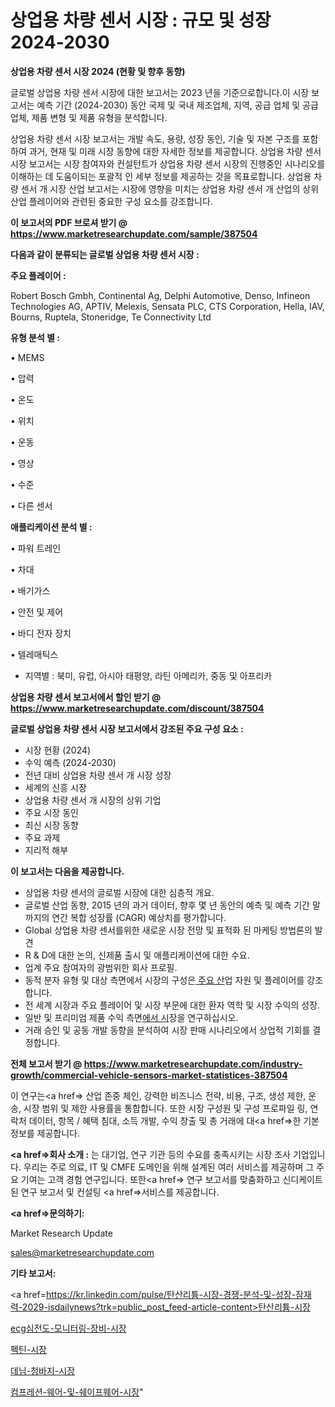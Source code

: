 # 상업용 차량 센서 시장 : 규모 및 성장 2024-2030

<strong>상업용 차량 센서 시장 2024 (현황 및 향후 동향)</strong>

글로벌 상업용 차량 센서 시장에 대한 보고서는 2023 년을 기준으로합니다.이 시장 보고서는 예측 기간 (2024-2030) 동안 국제 및 국내 제조업체, 지역, 공급 업체 및 공급 업체, 제품 변형 및 제품 유형을 분석합니다.

상업용 차량 센서 시장 보고서는 개발 속도, 용량, 성장 동인, 기술 및 자본 구조를 포함하여 과거, 현재 및 미래 시장 동향에 대한 자세한 정보를 제공합니다. 상업용 차량 센서 시장 보고서는 시장 참여자와 컨설턴트가 상업용 차량 센서 시장의 진행중인 시나리오를 이해하는 데 도움이되는 포괄적 인 세부 정보를 제공하는 것을 목표로합니다. 상업용 차량 센서 개 시장 산업 보고서는 시장에 영향을 미치는 상업용 차량 센서 개 산업의 상위 산업 플레이어와 관련된 중요한 구성 요소를 강조합니다.



<strong>이 보고서의 PDF 브로셔 받기 @ <a href=https://www.marketresearchupdate.com/sample/387504>https://www.marketresearchupdate.com/sample/387504</a></strong>



<strong>다음과 같이 분류되는 글로벌 상업용 차량 센서 시장 :</strong>



<strong>주요 플레이어 :</strong>

Robert Bosch Gmbh, Continental Ag, Delphi Automotive, Denso, Infineon Technologies AG, APTIV, Melexis, Sensata PLC, CTS Corporation, Hella, IAV, Bourns, Ruptela, Stoneridge, Te Connectivity Ltd



<strong>유형 분석 별 :</strong>

• MEMS

• 압력

• 온도

• 위치

• 운동

• 영상

• 수준

• 다른 센서



<strong>애플리케이션 분석 별 :</strong>

• 파워 트레인

• 차대

• 배기가스

• 안전 및 제어

• 바디 전자 장치

• 텔레매틱스

<ul>
  <li>지역별 : 북미, 유럽, 아시아 태평양, 라틴 아메리카, 중동 및 아프리카</li>
</ul>


<strong>상업용 차량 센서 보고서에서 할인 받기 @ <a href=https://www.marketresearchupdate.com/discount/387504>https://www.marketresearchupdate.com/discount/387504</a></strong>



<strong>글로벌 상업용 차량 센서 시장 보고서에서 강조된 주요 구성 요소 :</strong>
<ul>
  <li>시장 현황 (2024)</li>
  <li>수익 예측 (2024-2030)</li>
  <li>전년 대비 상업용 차량 센서 개 시장 성장</li>
  <li>세계의 신흥 시장</li>
  <li>상업용 차량 센서 개 시장의 상위 기업</li>
  <li>주요 시장 동인</li>
  <li>최신 시장 동향</li>
  <li>주요 과제</li>
  <li>지리적 해부</li>
</ul>


<strong>이 보고서는 다음을 제공합니다.</strong>
<ul>
  <li>상업용 차량 센서의 글로벌 시장에 대한 심층적 개요.</li>
  <li>글로벌 산업 동향, 2015 년의 과거 데이터, 향후 몇 년 동안의 예측 및 예측 기간 말까지의 연간 복합 성장률 (CAGR) 예상치를 평가합니다.</li>
  <li>Global 상업용 차량 센서를위한 새로운 시장 전망 및 표적화 된 마케팅 방법론의 발견</li>
  <li>R &amp; D에 대한 논의, 신제품 출시 및 애플리케이션에 대한 수요.</li>
  <li>업계 주요 참여자의 광범위한 회사 프로필.</li>
  <li>동적 분자 유형 및 대상 측면에서 시장의 구성은<a href=> 주요 산</a>업 자원 및 플레이어를 강조합니다.</li>
  <li>전 세계 시장과 주요 플레이어 및 시장 부문에 대한 환자 역학 및 시장 수익의 성장.</li>
  <li>일반 및 프리미엄 제품 수익 측면<a href=>에서 시</a>장을 연구하십시오.</li>
  <li>거래 승인 및 공동 개발 동향을 분석하여 시장 판매 시나리오에서 상업적 기회를 결정합니다.</li>
</ul>



<strong>전체 보고서 받기 @ <a href=https://www.marketresearchupdate.com/industry-growth/commercial-vehicle-sensors-market-statistices-387504>https://www.marketresearchupdate.com/industry-growth/commercial-vehicle-sensors-market-statistices-387504</a></strong>

이 연구는<a href=> 산업 존중</a> 체인, 강력한 비즈니스 전략, 비용, 구조, 생성 제한, 운송, 시장 범위 및 제한 사용률을 통합합니다. 또한 시장 구성원 및 구성 프로파일 링, 연락처 데이터, 항목 / 혜택 침대, 소득 개발, 수익 창출 및 총 거래에 대<a href=>한 기본 </a>정보를 제공합니다.



<strong><a href=>회사 소</a>개 :</strong>
는 대기업, 연구 기관 등의 수요를 충족시키는 시장 조사 기업입니다. 우리는 주로 의료, IT 및 CMFE 도메인을 위해 설계된 여러 서비스를 제공하며 그 주요 기여는 고객 경험 연구입니다. 또한<a href=> 연구 보</a>고서를 맞춤화하고 신디케이트 된 연구 보고서 및 컨설팅 <a href=>서비스</a>를 제공합니다.



<strong><a href=>문의하기:</a></strong>

Market Research Update

sales@marketresearchupdate.com



<strong>기타 보고서:</strong>

<a href=https://kr.linkedin.com/pulse/탄산리튬-시장-경쟁-분석-및-성장-잠재력-2029-isdailynews?trk=public_post_feed-article-content>탄산리튬-시장</a>

<a href=https://www.linkedin.com/pulse/ecg심전도-모니터링-장비-시장-경쟁-분석-및-성장-잠재력-2029/>ecg심전도-모니터링-장비-시장</a>

<a href=https://www.linkedin.com/pulse/펙틴-시장-경쟁-분석-및-성장-잠재력-2029-trend-tracking-tips-360-analysis-71f1f/>펙틴-시장</a>

<a href=https://www.linkedin.com/pulse/데님-청바지-시장-현재-및-미래-성장-2029-data-dive-diaries-24-analysis-t8wgf/>데님-청바지-시장</a>

<a href=https://www.linkedin.com/pulse/컴프레션-웨어-및-쉐이프웨어-시장-진입-전략-위험-평가2030년-ivkcc/>컴프레션-웨어-및-쉐이프웨어-시장</a>"
